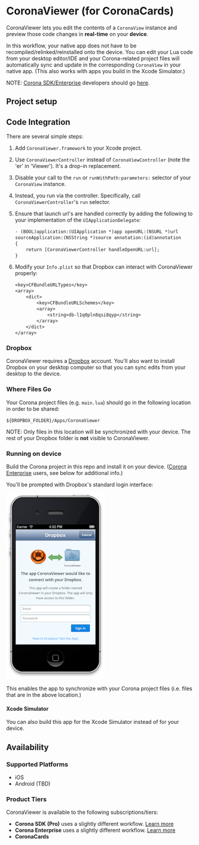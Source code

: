# CoronaViewer (for CoronaCards)

CoronaViewer lets you edit the contents of a `CoronaView` instance and preview those code changes in __real-time__ on your __device__. 

In this workflow, your native app does not have to be recompiled/relinked/reinstalled onto the device. You can edit your Lua code from your desktop editor/IDE and your Corona-related project files will automatically sync and update in the corresponding `CoronaView` in your native app. (This also works with apps you build in the Xcode Simulator.)

NOTE: [Corona SDK/Enterprise](http://coronalabs.com/products/corona-sdk/) developers should go [here](https://github.com/coronalabs/CoronaViewer).

## Project setup

## Code Integration

There are several simple steps:

1. Add `CoronaViewer.framework` to your Xcode project.
2. Use `CoronaViewerController` instead of `CoronaViewController` (note the 'er' in 'Viewer'). It's a drop-in replacement.
3. Disable your call to the `run` or `runWithPath:parameters:` selector of your `CoronaView` instance.
4. Instead, you run via the controller. Specifically, call `CoronaViewerController`'s `run` selector.
5. Ensure that launch url's are handled correctly by adding the following to your implementation of the  `UIApplicationDelegate`:

    ```
    - (BOOL)application:(UIApplication *)app openURL:(NSURL *)url sourceApplication:(NSString *)source annotation:(id)annotation
    {
    	return [CoronaViewerController handleOpenURL:url];
    }
    ```
6. Modify your `Info.plist` so that Dropbox can interact with CoronaViewer properly:

    ```
    <key>CFBundleURLTypes</key>
    <array>
    	<dict>
    		<key>CFBundleURLSchemes</key>
    		<array>
    			<string>db-l1q0pln8qsi8qyp</string>
    		</array>
    	</dict>
    </array>
    ```


### Dropbox

CoronaViewer requires a [Dropbox](https://db.tt/uQgIqtPN) account. You'll also want to install Dropbox on your desktop computer so that you can sync edits from your desktop to the device.

### Where Files Go

Your Corona project files (e.g. `main.lua`) should go in the following location in order to be shared:

	${DROPBOX_FOLDER}/Apps/CoronaViewer

NOTE: Only files in this location will be synchronized with your device. The rest of your Dropbox folder is __not__ visible to CoronaViewer.

### Running on device

Build the Corona project in this repo and install it on your device. ([Corona Enterprise](http://coronalabs.com/products/enterprise/) users, see below for additional info.)

You'll be prompted with Dropbox's standard login interface:

![Dropbox Login UI iOS](README/dropbox-login-ios.png)

This enables the app to synchronize with your Corona project files (i.e. files that are in the above location.)

#### Xcode Simulator

You can also build this app for the Xcode Simulator instead of for your device.


## Availability

### Supported Platforms

* iOS
* Android (TBD)

### Product Tiers

CoronaViewer is available to the following subscriptions/tiers:

* __Corona SDK (Pro)__ uses a slightly different workflow. [Learn more](https://github.com/coronalabs/CoronaViewer)
* __Corona Enterprise__ uses a slightly different workflow. [Learn more](https://github.com/coronalabs/CoronaViewer)
* __CoronaCards__
